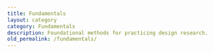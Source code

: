 ```yaml
---
title: Fundamentals
layout: category
category: Fundamentals
description: Foundational methods for practicing design research.
old_permalink: /fundamentals/
---
```

